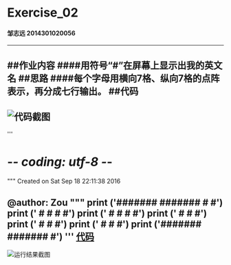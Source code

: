 # Exercise_02
#### 邹志远 2014301020056
---
##作业内容
####用符号“#”在屏幕上显示出我的英文名
##思路
####每个字母用横向7格、纵向7格的点阵表示，再分成七行输出。
##代码
---
![代码截图](https://github.com/whobuki/computational_physics_N2014301020056/blob/master/code_image.png)
---
'''
# -*- coding: utf-8 -*-
"""
Created on Sat Sep 18 22:11:38 2016

@author: Zou
"""
print ('#######    #######    #     #')
print ('     #          #      #   #')
print ('    #          #        # #')
print ('   #          #          #')
print ('  #          #           #')
print (' #          #            #')
print ('#######    #######       #')
'''
[代码](https://github.com/whobuki/computational_physics_N2014301020056/blob/master/exercise_02.py)
---
![运行结果截图](https://github.com/whobuki/computational_physics_N2014301020056/blob/master/result.png)
